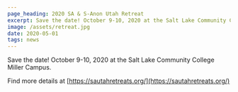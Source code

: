 ```yaml
---
page_heading: 2020 SA & S-Anon Utah Retreat
excerpt: Save the date! October 9-10, 2020 at the Salt Lake Community College Miller Campus
image: /assets/retreat.jpg
date: 2020-05-01
tags: news
---
```


Save the date! October 9-10, 2020 at the Salt Lake Community College Miller Campus.

Find more details at [https://sautahretreats.org/](https://sautahretreats.org/)
